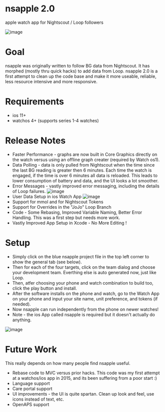 # nsapple 2.0
apple watch app for Nightscout / Loop followers

![image](https://user-images.githubusercontent.com/8536751/58384240-8b05e580-7fad-11e9-9899-509e9a073ee7.png)

# Goal
nsapple was originally written to follow BG data from Nightscout.  It has morphed (mostly thru quick hacks) to add data from Loop. nsapple 2.0 is a first attempt to clean up the code base and make it more useable, reliable, less resource intensive and more responsive. 

# Requirements
* ios 11+
* watchos 4+ (supports series 1-4 watches)

# Release Notes
* Faster Performance - graphs are now built in Core Graphics directly on the watch versus using an offline graph creater (required by Watch os1).  
* Data Polling - data is only pulled from Nightscout when the time since the last BG reading is greater then 6 minutes.  Each time the watch is engaged, if the time is over 6 minutes all data is reloaded.  This leads to lower consumption of battery and data, and the UI looks a lot smoother.
* Error Messages - vastly improved error messaging, including the details of Loop failures.
![image](https://user-images.githubusercontent.com/8536751/58513147-d4e8fa00-816c-11e9-92ab-718d94dc64cd.png)
* User Data Setup in ios Watch App 
![image](https://user-images.githubusercontent.com/8536751/58384377-26e42100-7faf-11e9-8b69-c7b6d5f58177.png)
* Support for mmol and for Nightscout Tokens
* Support for Overrides in the "JoJo" Loop Branch
* Code - Some Rebasing, Improved Variable Naming, Better Error Handling.  This was a first step but needs more work.
* Vastly Improved App Setup in Xcode - No More Editing !

# Setup
* Simply click on the blue nsapple project file in the top left corner to show the general tab (see below).
* Then for each of the four targets, click on the team dialog and choose your development team.  Everthing else is auto generated now, just like Loop.  
* Then, atfer choosing your phone and watch combination to build too, click the play button and install.  
* After the software installs on the phone and watch, go to the Watch App on your phone and input your site name, unit preference, and tokens (if needed).
* Now nsapple can run independently from the phone on newer watches!  
* Note - the ios App called nsapple is required but it doesn't actually do anything. 

![image](https://user-images.githubusercontent.com/8536751/58512523-4b84f800-816b-11e9-8a87-fbe3842e1e3a.png)

# Future Work
This really depends on how many people find nsapple useful.  
* Rebase code to MVC versus prior hacks.  This code was my first attempt at a watchos/ios app in 2015, and its been suffering from a poor start :)
* Language support
* Care portal support
* UI improvements - the UI is quite spartan.  Clean up look and feel, use icons instead of text, etc. 
* OpenAPS support


